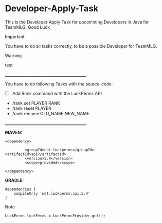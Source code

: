 # Developer-Apply-Task
This is the Developer Apply Task for upcomming Developers in Java for TeamMLG. Good Luck

> [!IMPORTANT]
> You have to do all tasks correctly, to be a possible Developer for TeamMLG.

> [!WARNING]
> test

**________________________________________**

You have to do following Tasks with the source-code:

- [ ] Add Rank command with the LuckPerms API
- /rank set PLAYER RANK
- /rank reset PLAYER
- /rank rename OLD_NAME NEW_NAME


**________________________________________**


**MAVEN:**

```
<dependency> 

         <groupId>net.luckperms</groupId>           <artifactId>api</artifactId>
         <version>5.4</version>
         <scope>provided</scope>

</dependency>
```


**GRADLE:**

```
dependencies {
    compileOnly 'net.luckperms:api:5.4'
}
```

> [!NOTE]
```LuckPerms luckPerms = LuckPermsProvider.get();```
